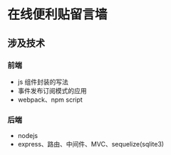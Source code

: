 # 在线便利贴留言墙


## 涉及技术

### 前端
 - js 组件封装的写法
 - 事件发布订阅模式的应用
 - webpack、npm script
 
### 后端 
 - nodejs
 - express、路由、中间件、MVC、sequelize(sqlite3)
